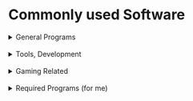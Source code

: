 # Commonly used Software

<details>
  
  <summary>General Programs</summary>
  
  ### General Programs
  
  #### General Use Programs:
  | Program                    | Usage/Information (if applicable) |
  | -------------------------: | :-------------------------------: |
  | Brave                    → | Default Internet Browser          |
  | Discord                  → | Communications                    |
  | Spotify                  → | Music & Media Player              |
  | Private Internet Access  → | VPN & Safety                      |
  | qBittorrent              → | Torrenting Software               |
  | Lightshot                → | Screenshot + Upload Utility       |
  | ---                      → | ---                               |
  
</details>

<br>

<details>
  
  <summary>Tools, Development</summary>
  
  ### Tools & Development Programs
  
  #### Tools:
  | Program           | Usage/Information (if applicable)     |
  | ----------------: | :-----------------------------------: |
  | Notepad++       → | Default Text Editor                   |
  | 7zip            → | Archive Tool                          |
  | CPU-Z           → | Computer Information & Stress Tool    |
  | WinSCP          → | SFTP                                  |
  | WinDirStat      → | Disk Usage Analysis                   |
  | KITTY           → | SSH (if not using Windows Terminal)   |
  | ---             → | ---                                   |


  
  #### Development Programs:
  | Program                     | Usage/Information (if applicable) |
  | --------------------------: | :---------------------------------: |
  | GitHub + GitHub Desktop   → | ... GitHub?                         |
  | Visual Studio Code        → | All Around Code Editor              |
  | JetBrains Toolbox         → | JB Products Control Panel           |
  | JetBrains IntelliJ IDEA   → | Mainly Java Development             |
  | JetBrains  PyCharm        → | Python Development                  |
  | JetBrains  WebStorm       → | Mainly JavaScript Development       |
  | JetBrains Datalore        → | Data Science                        |
  | JetBrains DataGrip        → | Data Tool                           |
  | JetBrains Code With Me    → | JB Collaboration Tool               |
  | Ventoy + Rufus            → | For Bootable Media                  |
  | ---                       → | ---                                 |

</details>

<br>

<details>
  
  <summary>Gaming Related</summary>
  
  ### Gaming Related
  
  #### Game Related Programs:
  | Program                    | Usage/Information (if applicable)      |
  | -------------------------: | :------------------------------------: |
  | Steam                    → | Game Launcher                          |
  | Epic Games Launcher      → | Game Launcher                          |
  | Ubisoft Connect          → | Game Launcher                          |
  | Rockstar Games Launcher  → | Game Launcher                          |
  | Battle.net               → | Game Launcher                          |
  | MultiMC                  → | Minecraft Launcher                     |
  | BakkesMod                → | Game Modification for Rocket League    |
  | ---                      → | ---                                    |

</details>

<br>

<details>
  
  <summary>Required Programs (for me)</summary>
  
  ### Required Programs (for me)
  
  #### Required Programs:
  | Program              | Usage/Information (if applicable) |
  | -----------------: | :---------------------------------: |
  | Logitech G Hub   → | Software for mouse (G502 HERO)      |
  | Grammarly        → | Fix Bad English                     |
  | ---              → | ---                                 |
  
</details>

<br>

